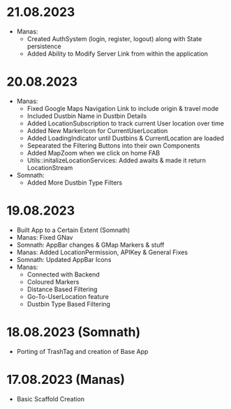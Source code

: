 # 21.08.2023
- Manas:
    - Created AuthSystem (login, register, logout) along with State persistence
    - Added Ability to Modify Server Link from within the application

# 20.08.2023
- Manas:
    - Fixed Google Maps Navigation Link to include origin & travel mode
    - Included Dustbin Name in Dustbin Details
    - Added LocationSubscription to track current User location over time
    - Added New MarkerIcon for CurrentUserLocation
    - Added LoadingIndicator until Dustbins & CurrentLocation are loaded
    - Sepearated the Filtering Buttons into their own Components
    - Added MapZoom when we click on home FAB
    - Utils::initalizeLocationServices: Added awaits & made it return LocationStream
- Somnath:
    - Added More Dustbin Type Filters

# 19.08.2023
- Built App to a Certain Extent (Somnath)
- Manas: Fixed GNav
- Somnath: AppBar changes & GMap Markers & stuff
- Manas: Added LocationPermission, APIKey & General Fixes
- Somnath: Updated AppBar Icons
- Manas:
    - Connected with Backend
    - Coloured Markers
    - Distance Based Filtering
    - Go-To-UserLocation feature
    - Dustbin Type Based Filtering

# 18.08.2023 (Somnath)
- Porting of TrashTag and creation of Base App

# 17.08.2023 (Manas)
- Basic Scaffold Creation